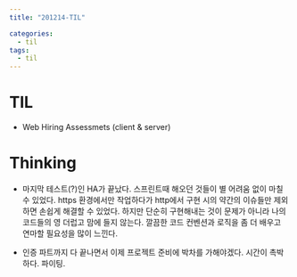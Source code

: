 ```yaml
---
title: "201214-TIL"

categories:
  - til
tags:
  - til
---
```

# TIL
 - Web Hiring Assessmets (client & server)

 

# Thinking
 - 마지막 테스트(?)인 HA가 끝났다. 스프린트때 해오던 것들이 별 어려움 없이 마칠 수 있었다. https 환경에서만 작업하다가 http에서 구현 시의 약간의 이슈들만 제외하면 손쉽게 해결할 수 있었다. 하지만 단순히 구현해내는 것이 문제가 아니라 나의 코드들의 영 더럽고 맘에 들지 않는다. 깔끔한 코드 컨벤션과 로직을 좀 더 배우고 연마할 필요성을 많이 느낀다.

 - 인증 파트까지 다 끝나면서 이제 프로젝트 준비에 박차를 가해야겠다. 시간이 촉박하다. 파이팅.
